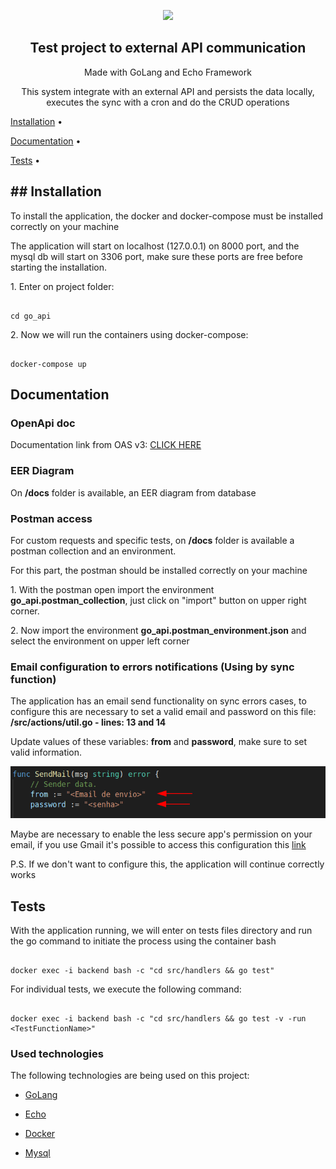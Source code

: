 <p  align="center"><img  src="https://cdn.worldvectorlogo.com/logos/gopher.svg"  height="80"></p>
<h2  align="center">Test project to external API communication</h2>

<p  align="center">Made with GoLang and Echo Framework </p>

<p  align="center">This system integrate with an external API and persists the data locally, executes the sync with a cron and do the CRUD operations</p>

  

<p  align="center">

<a  href="#install">Installation</a> •

<a  href="#docs">Documentation</a> •

<a  href="#tests">Tests</a> •

  

## ## Installation

<div  id="install">

<p>To install the application, the docker and docker-compose must be installed correctly  on your machine</p>

<p>The application will start on localhost (127.0.0.1) on 8000 port, and the mysql db will start on  3306 port, make sure these ports are free before starting the installation.</p>

<p>1. Enter on project folder: </p>

  

```

cd go_api

```

<p>2. Now we will run the containers using docker-compose:</p>

  

```

docker-compose up

```

  

</div>

  

## Documentation

<div  id="docs">

<h3>OpenApi doc</h3>

<p>Documentation link from OAS v3:  <a  href="https://app.swaggerhub.com/apis-docs/brenddonanjos/go_api/1.0.0">CLICK HERE</a></p>
  

<h3>EER Diagram</h3>

<p>On <b>/docs</b> folder is available, an EER  diagram from database</p>

  

<h3>Postman access</h3>

<p>For custom requests and specific tests,  on <b>/docs</b> folder is available a postman collection and an environment. </p>

<p>For this part, the postman should be installed correctly on your machine</p>

<p>1. With the postman open import the environment <b>go_api.postman_collection</b>, just click on  "import" button on  upper right corner.</p>

<p>2. Now import the environment <b>go_api.postman_environment.json</b>  and select the environment on upper left corner</p>

  

<h3>Email configuration to errors notifications (Using by sync function)</h3>

<p>The application has an email send functionality on sync errors cases, to configure this are necessary to set a valid email and password on this file: <b>/src/actions/util.go -  lines: 13 and 14</b>  </p>

  

<p>Update values of these variables: <b>from</b> and <b>password</b>, make sure to set valid information. </p>

<img  src="docs/prints/sendmailprint.png">

<p>Maybe are necessary to enable the less secure app's permission on your email, if you use Gmail it's possible to access this configuration this  <a  href="https://myaccount.google.com/lesssecureapps"  target="_blank">link</a></p>

<p>P.S. If we don't want to configure this, the application will continue correctly works</p>
  

## Tests

<div  id="tests">

<p>With the application running, we will enter on tests files directory and run the go command to initiate the process using the container bash</p>

  

```

docker exec -i backend bash -c "cd src/handlers && go test"

```

<p>For individual tests, we execute the following command:</p>

  

```

docker exec -i backend bash -c "cd src/handlers && go test -v -run <TestFunctionName>"

```

  
  

</div>

  

<h3>Used technologies</h3>

<p>The following technologies are being used on this project:</p>

  

- [GoLang](https://go.dev/)

- [Echo](https://echo.labstack.com/)

- [Docker](https://www.docker.com/)

- [Mysql](https://www.mysql.com/)